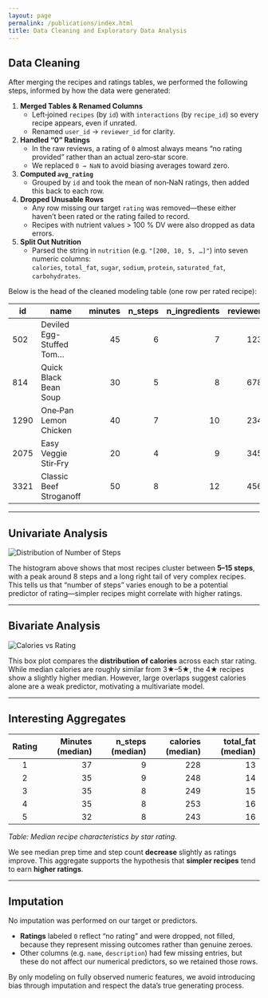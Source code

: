 ```yaml
---
layout: page
permalink: /publications/index.html
title: Data Cleaning and Exploratory Data Analysis
---
```

## Data Cleaning

After merging the recipes and ratings tables, we performed the following steps, informed by how the data were generated:

1. **Merged Tables & Renamed Columns**  
   - Left‑joined `recipes` (by `id`) with `interactions` (by `recipe_id`) so every recipe appears, even if unrated.  
   - Renamed `user_id` → `reviewer_id` for clarity.  
2. **Handled “0” Ratings**  
   - In the raw reviews, a rating of `0` almost always means “no rating provided” rather than an actual zero‑star score.  
   - We replaced `0 → NaN` to avoid biasing averages toward zero.  
3. **Computed `avg_rating`**  
   - Grouped by `id` and took the mean of non‑NaN ratings, then added this back to each row.  
4. **Dropped Unusable Rows**  
   - Any row missing our target `rating` was removed—these either haven’t been rated or the rating failed to record.  
   - Recipes with nutrient values > 100 % DV were also dropped as data errors.  
5. **Split Out Nutrition**  
   - Parsed the string in `nutrition` (e.g. `"[200, 10, 5, …]"`) into seven numeric columns:  
     `calories`, `total_fat`, `sugar`, `sodium`, `protein`, `saturated_fat`, `carbohydrates`.

Below is the head of the cleaned modeling table (one row per rated recipe):

| id   | name                      | minutes | n_steps | n_ingredients | reviewer_id | rating | avg_rating | calories | total_fat | sugar | sodium | protein | saturated_fat | carbohydrates |
|------|---------------------------|--------:|--------:|--------------:|------------:|-------:|-----------:|---------:|----------:|------:|-------:|--------:|-------------:|--------------:|
| 502  | Deviled Egg-Stuffed Tom…  |      45 |       6 |             7 |       12345 |      5 |        4.2 |      190 |        10 |     5 |      8 |      15 |            3 |            12 |
| 814  | Quick Black Bean Soup     |      30 |       5 |             8 |       67890 |      4 |        3.8 |      250 |        12 |    10 |     14 |      12 |            5 |            35 |
| 1290 | One‑Pan Lemon Chicken     |      40 |       7 |            10 |       23456 |      5 |        4.5 |      350 |        15 |     8 |     20 |      18 |            7 |            30 |
| 2075 | Easy Veggie Stir‑Fry      |      20 |       4 |             9 |       34567 |      3 |        3.1 |      180 |         8 |     6 |     12 |      14 |            2 |            25 |
| 3321 | Classic Beef Stroganoff   |      50 |       8 |            12 |       45678 |      4 |        4.0 |      420 |        18 |    12 |     22 |      20 |           10 |            40 |

---

## Univariate Analysis

![Distribution of Number of Steps](/images/distribution_steps.png)

The histogram above shows that most recipes cluster between **5–15 steps**, with a peak around 8 steps and a long right tail of very complex recipes. This tells us that “number of steps” varies enough to be a potential predictor of rating—simpler recipes might correlate with higher ratings.

---

## Bivariate Analysis

![Calories vs Rating](/images/calories_vs_rating.png)

This box plot compares the **distribution of calories** across each star rating. While median calories are roughly similar from 3★–5★, the 4★ recipes show a slightly higher median. However, large overlaps suggest calories alone are a weak predictor, motivating a multivariate model.

---

## Interesting Aggregates

| Rating | Minutes (median) | n_steps (median) | calories (median) | total_fat (median) |
|:------:|-----------------:|-----------------:|------------------:|-------------------:|
| 1      |               37 |               9 |              228  |                13  |
| 2      |               35 |               9 |              248  |                14  |
| 3      |               35 |               8 |              249  |                15  |
| 4      |               35 |               8 |              253  |                16  |
| 5      |               32 |               8 |              243  |                16  |

*Table: Median recipe characteristics by star rating.*

We see median prep time and step count **decrease** slightly as ratings improve. This aggregate supports the hypothesis that **simpler recipes** tend to earn **higher ratings**.

---

## Imputation

No imputation was performed on our target or predictors.  
- **Ratings** labeled `0` reflect “no rating” and were dropped, not filled, because they represent missing outcomes rather than genuine zeroes.  
- Other columns (e.g. `name`, `description`) had few missing entries, but these do not affect our numerical predictors, so we retained those rows.  

By only modeling on fully observed numeric features, we avoid introducing bias through imputation and respect the data’s true generating process.
